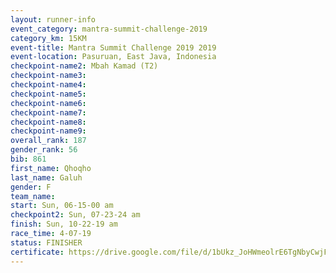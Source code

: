 ```yaml
---
layout: runner-info 
event_category: mantra-summit-challenge-2019 
category_km: 15KM 
event-title: Mantra Summit Challenge 2019 2019 
event-location: Pasuruan, East Java, Indonesia 
checkpoint-name2: Mbah Kamad (T2) 
checkpoint-name3: 
checkpoint-name4: 
checkpoint-name5: 
checkpoint-name6: 
checkpoint-name7: 
checkpoint-name8: 
checkpoint-name9: 
overall_rank: 187
gender_rank: 56
bib: 861
first_name: Qhoqho
last_name: Galuh
gender: F
team_name: 
start: Sun, 06-15-00 am
checkpoint2: Sun, 07-23-24 am
finish: Sun, 10-22-19 am
race_time: 4-07-19
status: FINISHER
certificate: https://drive.google.com/file/d/1bUkz_JoHWmeolrE6TgNbyCwjFX9BbWFb/view?usp=sharing
---
```

